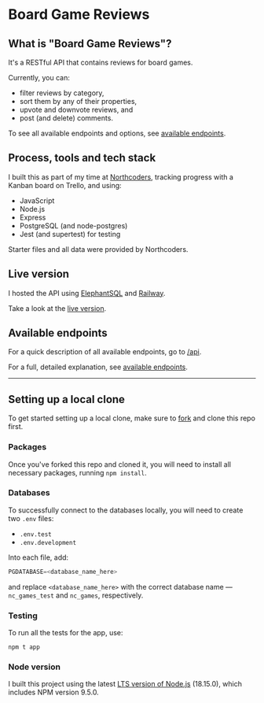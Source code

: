 # Board Game Reviews

## What is "Board Game Reviews"?

It's a RESTful API that contains reviews for board games.

Currently, you can:
- filter reviews by category,
- sort them by any of their properties,
- upvote and downvote reviews, and
- post (and delete) comments.

To see all available endpoints and options, see [available endpoints](endpoints.md).

## Process, tools and tech stack

I built this as part of my time at [Northcoders](https://northcoders.com/), tracking progress with a Kanban board on Trello, and using:
- JavaScript
- Node.js
- Express
- PostgreSQL (and node-postgres)
- Jest (and supertest) for testing

Starter files and all data were provided by Northcoders.

## Live version

I hosted the API using [ElephantSQL](https://www.elephantsql.com/) and [Railway](https://railway.app/).

Take a look at the [live version](https://board-game-reviews.up.railway.app).

## Available endpoints

For a quick description of all available endpoints, go to [/api](https://board-game-reviews.up.railway.app/api).

For a full, detailed explanation, see [available endpoints](endpoints.md).

---

## Setting up a local clone

To get started setting up a local clone, make sure to [fork](https://github.com/amparoamparo/northcoders-board-game-reviews/fork) and clone this repo first.

### Packages

Once you've forked this repo and cloned it, you will need to install all necessary packages, running `npm install`.

### Databases

To successfully connect to the databases locally,  you will need to create two `.env` files:

- `.env.test`
- `.env.development`

Into each file, add:

```js
PGDATABASE=<database_name_here>
```

and replace `<database_name_here>` with the correct database name — `nc_games_test` and `nc_games`, respectively.

### Testing

To run all the tests for the app, use:

```
npm t app
```

### Node version

I built this project using the latest [LTS version of Node.js](https://nodejs.org/en/download) (18.15.0), which includes NPM version 9.5.0.
